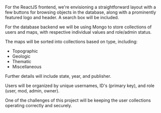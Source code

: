 For the ReactJS frontend, we're envisioning a straightforward layout with a few buttons for browsing objects in the database, along with a prominently featured logo and header. A search box will be included.

For the database backend we will be using Mongo to store collections of users and maps, with respective individual values and role/admin status.

The maps will be sorted into collections based on type, including:

* Topographic
* Geologic
* Thematic
* Miscellaneous

Further details will include state, year, and publisher.

Users will be organized by unique usernames, ID's (primary key), and role (user, mod, admin, owner).

One of the challenges of this project will be keeping the user collections operating correctly and securely.
